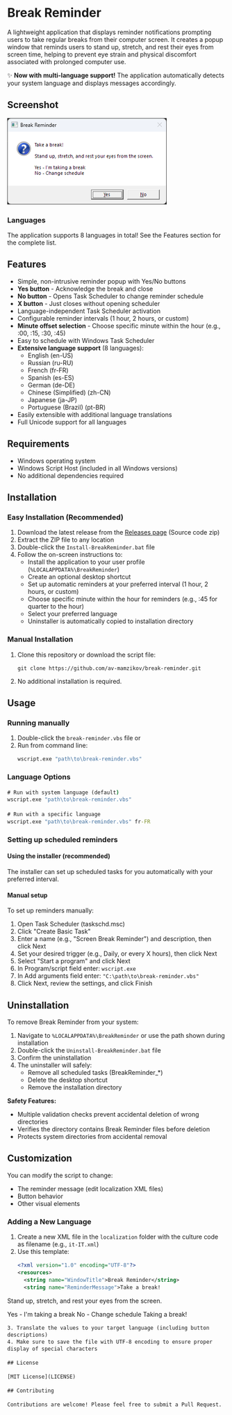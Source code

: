 # Break Reminder

A lightweight application that displays reminder notifications prompting users to take regular breaks from their computer screen. It creates a popup window that reminds users to stand up, stretch, and rest their eyes from screen time, helping to prevent eye strain and physical discomfort associated with prolonged computer use.

✨ **Now with multi-language support!** The application automatically detects your system language and displays messages accordingly.

## Screenshot

![Break Reminder](screenshots/vb.png)

### Languages
The application supports 8 languages in total! See the Features section for the complete list.

## Features

- Simple, non-intrusive reminder popup with Yes/No buttons
- **Yes button** - Acknowledge the break and close
- **No button** - Opens Task Scheduler to change reminder schedule
- **X button** - Just closes without opening scheduler
- Language-independent Task Scheduler activation
- Configurable reminder intervals (1 hour, 2 hours, or custom)
- **Minute offset selection** - Choose specific minute within the hour (e.g., :00, :15, :30, :45)
- Easy to schedule with Windows Task Scheduler
- **Extensive language support** (8 languages):
  - English (en-US)
  - Russian (ru-RU)
  - French (fr-FR)
  - Spanish (es-ES)
  - German (de-DE)
  - Chinese (Simplified) (zh-CN)
  - Japanese (ja-JP)
  - Portuguese (Brazil) (pt-BR)
- Easily extensible with additional language translations
- Full Unicode support for all languages

## Requirements

- Windows operating system
- Windows Script Host (included in all Windows versions)
- No additional dependencies required

## Installation

### Easy Installation (Recommended)

1. Download the latest release from the [Releases page](https://github.com/av-mamzikov/break-reminder/releases) (Source code zip)
2. Extract the ZIP file to any location
3. Double-click the `Install-BreakReminder.bat` file
4. Follow the on-screen instructions to:
   - Install the application to your user profile (`%LOCALAPPDATA%\BreakReminder`)
   - Create an optional desktop shortcut
   - Set up automatic reminders at your preferred interval (1 hour, 2 hours, or custom)
   - Choose specific minute within the hour for reminders (e.g., :45 for quarter to the hour)
   - Select your preferred language
   - Uninstaller is automatically copied to installation directory

### Manual Installation

1. Clone this repository or download the script file:
   ```
   git clone https://github.com/av-mamzikov/break-reminder.git
   ```
2. No additional installation is required.

## Usage

### Running manually

1. Double-click the `break-reminder.vbs` file
   or
2. Run from command line:
   ```cmd
   wscript.exe "path\to\break-reminder.vbs"
   ```

### Language Options

```cmd
# Run with system language (default)
wscript.exe "path\to\break-reminder.vbs"

# Run with a specific language
wscript.exe "path\to\break-reminder.vbs" fr-FR
```

### Setting up scheduled reminders

#### Using the installer (recommended)
The installer can set up scheduled tasks for you automatically with your preferred interval.

#### Manual setup
To set up reminders manually:

1. Open Task Scheduler (taskschd.msc)
2. Click "Create Basic Task"
3. Enter a name (e.g., "Screen Break Reminder") and description, then click Next
4. Set your desired trigger (e.g., Daily, or every X hours), then click Next
5. Select "Start a program" and click Next
6. In Program/script field enter: `wscript.exe`
7. In Add arguments field enter: `"C:\path\to\break-reminder.vbs"`
8. Click Next, review the settings, and click Finish

## Uninstallation

To remove Break Reminder from your system:

1. Navigate to `%LOCALAPPDATA%\BreakReminder` or use the path shown during installation
2. Double-click the `Uninstall-BreakReminder.bat` file
3. Confirm the uninstallation
4. The uninstaller will safely:
   - Remove all scheduled tasks (BreakReminder_*)
   - Delete the desktop shortcut
   - Remove the installation directory
   
**Safety Features:**
- Multiple validation checks prevent accidental deletion of wrong directories
- Verifies the directory contains Break Reminder files before deletion
- Protects system directories from accidental removal

## Customization

You can modify the script to change:
- The reminder message (edit localization XML files)
- Button behavior
- Other visual elements

### Adding a New Language

1. Create a new XML file in the `localization` folder with the culture code as filename (e.g., `it-IT.xml`)
2. Use this template:
   ```xml
   <?xml version="1.0" encoding="UTF-8"?>
   <resources>
     <string name="WindowTitle">Break Reminder</string>
     <string name="ReminderMessage">Take a break!

Stand up, stretch, and rest your eyes from the screen.

Yes - I'm taking a break
No - Change schedule</string>
     <string name="CloseButtonText">Taking a break!</string>
   </resources>
   ```
3. Translate the values to your target language (including button descriptions)
4. Make sure to save the file with UTF-8 encoding to ensure proper display of special characters

## License

[MIT License](LICENSE)

## Contributing

Contributions are welcome! Please feel free to submit a Pull Request.
